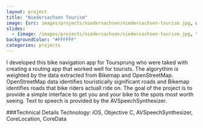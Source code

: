 ```yaml
---
layout: project
title: "Niedersachsen Tourism"
image: {src: images/projects/niedersachsen/niedersachsen-tourism.jpg, width: 500, height: 281, title: "Niedersachsen Tourism Screenshots"}
slides:
  - {image: /images/projects/niedersachsen/niedersachsen-tourism.jpg, title: "Bike Navigation App - Niedersachsen Tourism"}
backgroundColor: "#FFFFFF"
categories: projects
---
```

I developed this bike navigation app for Toursprung who were taked with creating a routing app that worked well for tourists. The algorythim is weighted by the data extracted from Bikemap and OpenStreetMap. OpenStreetMap data identifies touristically significant roads and Bikemap identifies roads that bike riders actuall ride on. The goal of the project is to provide a simple interface to get you and your bike to the spots most worth seeing. Text to speech is provided by the AVSpeechSynthesizer.

###Technical Details
Technology: iOS, Objective C, AVSpeechSynthesizer, CoreLocation, CoreData
